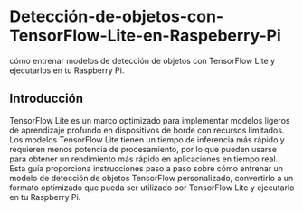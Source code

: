 # Detección-de-objetos-con-TensorFlow-Lite-en-Raspeberry-Pi

cómo entrenar modelos de detección de objetos con TensorFlow Lite y ejecutarlos en tu Raspberry Pi.

## Introducción
TensorFlow Lite es un marco optimizado para implementar modelos ligeros de aprendizaje profundo en dispositivos de borde con recursos limitados. Los modelos TensorFlow Lite tienen un tiempo de inferencia más rápido y requieren menos potencia de procesamiento, por lo que pueden usarse para obtener un rendimiento más rápido en aplicaciones en tiempo real. Esta guía proporciona instrucciones paso a paso sobre cómo entrenar un modelo de detección de objetos TensorFlow personalizado, convertirlo a un formato optimizado que pueda ser utilizado por TensorFlow Lite y ejecutarlo en tu Raspberry Pi.
